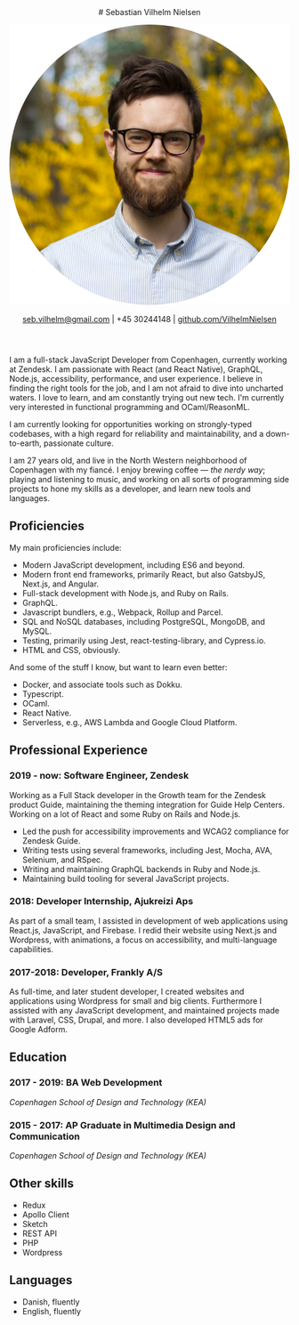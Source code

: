 <header>
# Sebastian Vilhelm Nielsen

![](./sebastian.png)

[seb.vilhelm@gmail.com](mailto:seb.vilhelm@gmail.com) | +45 30244148 | [github.com/VilhelmNielsen](https://github.com/VilhelmNielsen/)

</header>

I am a full-stack JavaScript Developer from Copenhagen, currently working at Zendesk. I am passionate with React (and React Native), GraphQL, Node.js, accessibility, performance, and user experience. I believe in finding the right tools for the job, and I am not afraid to dive into uncharted waters. I love to learn, and am constantly trying out new tech. I'm currently very interested in functional programming and OCaml/ReasonML.

I am currently looking for opportunities working on strongly-typed codebases, with a high regard for reliability and maintainability, and a down-to-earth, passionate culture.

I am 27 years old, and live in the North Western neighborhood of Copenhagen with my fiancé. I enjoy brewing coffee — _the nerdy way_; playing and listening to music, and working on all sorts of programming side projects to hone my skills as a developer, and learn new tools and languages.

## Proficiencies

My main proficiencies include:

- Modern JavaScript development, including ES6 and beyond.
- Modern front end frameworks, primarily React, but also GatsbyJS, Next.js, and Angular.
- Full-stack development with Node.js, and Ruby on Rails.
- GraphQL.
- Javascript bundlers, e.g., Webpack, Rollup and Parcel.
- SQL and NoSQL databases, including PostgreSQL, MongoDB, and MySQL.
- Testing, primarily using Jest, react-testing-library, and Cypress.io.
- HTML and CSS, obviously.

And some of the stuff I know, but want to learn even better:

- Docker, and associate tools such as Dokku.
- Typescript.
- OCaml.
- React Native.
- Serverless, e.g., AWS Lambda and Google Cloud Platform.

## Professional Experience

### 2019 - now: Software Engineer, Zendesk

Working as a Full Stack developer in the Growth team for the Zendesk product Guide, maintaining the theming integration for Guide Help Centers. Working on a lot of React and some Ruby on Rails and Node.js.

- Led the push for accessibility improvements and WCAG2 compliance for Zendesk Guide.
- Writing tests using several frameworks, including Jest, Mocha, AVA, Selenium, and RSpec.
- Writing and maintaining GraphQL backends in Ruby and Node.js.
- Maintaining build tooling for several JavaScript projects.

### 2018: Developer Internship, Ajukreizi Aps

As part of a small team, I assisted in development of web applications using React.js, JavaScript, and Firebase. I redid their website using Next.js and Wordpress, with animations, a focus on accessibility, and multi-language capabilities.

### 2017-2018: Developer, Frankly A/S

As full-time, and later student developer, I created websites and applications using Wordpress for small and big clients. Furthermore I assisted with any JavaScript development, and maintained projects made with Laravel, CSS, Drupal, and more. I also developed HTML5 ads for Google Adform.

## Education

### 2017 - 2019: BA Web Development

_Copenhagen School of Design and Technology (KEA)_

### 2015 - 2017: AP Graduate in Multimedia Design and Communication

_Copenhagen School of Design and Technology (KEA)_

## Other skills

<div class="skills">

- Redux
- Apollo Client
- Sketch
- REST API
- PHP
- Wordpress

</div>

## Languages

- Danish, fluently
- English, fluently
